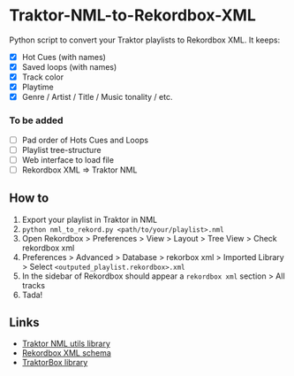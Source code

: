 # Traktor-NML-to-Rekordbox-XML

Python script to convert your Traktor playlists to Rekordbox XML. It keeps:

- [x] Hot Cues (with names)
- [x] Saved loops (with names)
- [x] Track color
- [x] Playtime
- [x] Genre / Artist / Title / Music tonality / etc.

### To be added

- [ ] Pad order of Hots Cues and Loops
- [ ] Playlist tree-structure
- [ ] Web interface to load file
- [ ] Rekordbox XML => Traktor NML 

## How to

1. Export your playlist in Traktor in NML
2. `python nml_to_rekord.py <path/to/your/playlist>.nml`
3. Open Rekordbox > Preferences > View > Layout > Tree View > Check rekordbox xml
4. Preferences > Advanced > Database > rekorbox xml > Imported Library > Select `<outputed_playlist.rekordbox>.xml`
5. In the sidebar of Rekordbox should appear a `rekordbox xml` section > All tracks
6. Tada!

## Links
- [Traktor NML utils library](https://pypi.org/project/traktor-nml-utils/)
- [Rekordbox XML schema](https://cdn.rekordbox.com/files/20200410160904/xml_format_list.pdf)
- [TraktorBox library](https://github.com/nonodesbois42/TraktorBox/tree/main)
